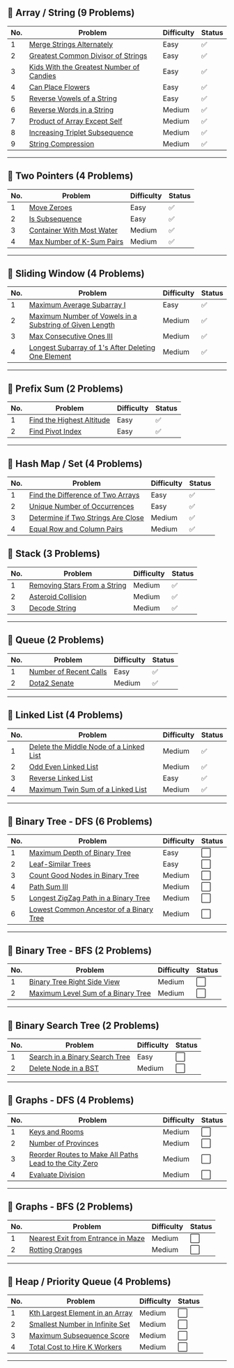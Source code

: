 ## 📂 Array / String (9 Problems)

| No. | Problem | Difficulty | Status |
|-----|---------|------------|--------|
| 1 | [Merge Strings Alternately](https://leetcode.com/problems/merge-strings-alternately/) | Easy | ✅ |
| 2 | [Greatest Common Divisor of Strings](https://leetcode.com/problems/greatest-common-divisor-of-strings/) | Easy | ✅ |
| 3 | [Kids With the Greatest Number of Candies](https://leetcode.com/problems/kids-with-the-greatest-number-of-candies/) | Easy | ✅ |
| 4 | [Can Place Flowers](https://leetcode.com/problems/can-place-flowers/) | Easy | ✅ |
| 5 | [Reverse Vowels of a String](https://leetcode.com/problems/reverse-vowels-of-a-string/) | Easy | ✅ |
| 6 | [Reverse Words in a String](https://leetcode.com/problems/reverse-words-in-a-string/) | Medium | ✅ |
| 7 | [Product of Array Except Self](https://leetcode.com/problems/product-of-array-except-self/) | Medium | ✅ |
| 8 | [Increasing Triplet Subsequence](https://leetcode.com/problems/increasing-triplet-subsequence/) | Medium | ✅ |
| 9 | [String Compression](https://leetcode.com/problems/string-compression/) | Medium | ✅ |

---

## 📂 Two Pointers (4 Problems)

| No. | Problem | Difficulty | Status |
|-----|---------|------------|--------|
| 1 | [Move Zeroes](https://leetcode.com/problems/move-zeroes/) | Easy | ✅ |
| 2 | [Is Subsequence](https://leetcode.com/problems/is-subsequence/) | Easy | ✅ |
| 3 | [Container With Most Water](https://leetcode.com/problems/container-with-most-water/) | Medium | ✅ |
| 4 | [Max Number of K-Sum Pairs](https://leetcode.com/problems/max-number-of-k-sum-pairs/) | Medium | ✅ |

---

## 📂 Sliding Window (4 Problems)

| No. | Problem | Difficulty | Status |
|-----|---------|------------|--------|
| 1 | [Maximum Average Subarray I](https://leetcode.com/problems/maximum-average-subarray-i/) | Easy | ✅ |
| 2 | [Maximum Number of Vowels in a Substring of Given Length](https://leetcode.com/problems/maximum-number-of-vowels-in-a-substring-of-given-length/) | Medium | ✅ |
| 3 | [Max Consecutive Ones III](https://leetcode.com/problems/max-consecutive-ones-iii/) | Medium | ✅ |
| 4 | [Longest Subarray of 1's After Deleting One Element](https://leetcode.com/problems/longest-subarray-of-1s-after-deleting-one-element/) | Medium | ✅ |

---

## 📂 Prefix Sum (2 Problems)

| No. | Problem | Difficulty | Status |
|-----|---------|------------|--------|
| 1 | [Find the Highest Altitude](https://leetcode.com/problems/find-the-highest-altitude/) | Easy | ✅ |
| 2 | [Find Pivot Index](https://leetcode.com/problems/find-pivot-index/) | Easy | ✅ |

---

## 📂 Hash Map / Set (4 Problems)

| No. | Problem | Difficulty | Status |
|-----|---------|------------|--------|
| 1 | [Find the Difference of Two Arrays](https://leetcode.com/problems/find-the-difference-of-two-arrays/) | Easy | ✅ |
| 2 | [Unique Number of Occurrences](https://leetcode.com/problems/unique-number-of-occurrences/) | Easy | ✅ |
| 3 | [Determine if Two Strings Are Close](https://leetcode.com/problems/determine-if-two-strings-are-close/) | Medium | ✅ |
| 4 | [Equal Row and Column Pairs](https://leetcode.com/problems/equal-row-and-column-pairs/) | Medium | ✅ |


## 📂 Stack (3 Problems)

| No. | Problem | Difficulty | Status |
|-----|---------|------------|--------|
| 1 | [Removing Stars From a String](https://leetcode.com/problems/removing-stars-from-a-string/) | Medium | ✅ |
| 2 | [Asteroid Collision](https://leetcode.com/problems/asteroid-collision/) | Medium | ✅ |
| 3 | [Decode String](https://leetcode.com/problems/decode-string/) | Medium | ✅ |

---

## 📂 Queue (2 Problems)

| No. | Problem | Difficulty | Status |
|-----|---------|------------|--------|
| 1 | [Number of Recent Calls](https://leetcode.com/problems/number-of-recent-calls/) | Easy | ✅ |
| 2 | [Dota2 Senate](https://leetcode.com/problems/dota2-senate/) | Medium | ✅ |

---

## 📂 Linked List (4 Problems)

| No. | Problem | Difficulty | Status |
|-----|---------|------------|--------|
| 1 | [Delete the Middle Node of a Linked List](https://leetcode.com/problems/delete-the-middle-node-of-a-linked-list/) | Medium | ✅ |
| 2 | [Odd Even Linked List](https://leetcode.com/problems/odd-even-linked-list/) | Medium | ✅ |
| 3 | [Reverse Linked List](https://leetcode.com/problems/reverse-linked-list/) | Easy | ✅ |
| 4 | [Maximum Twin Sum of a Linked List](https://leetcode.com/problems/maximum-twin-sum-of-a-linked-list/) | Medium | ✅ |

---

## 📂 Binary Tree - DFS (6 Problems)

| No. | Problem | Difficulty | Status |
|-----|---------|------------|--------|
| 1 | [Maximum Depth of Binary Tree](https://leetcode.com/problems/maximum-depth-of-binary-tree/) | Easy | ⬜ |
| 2 | [Leaf-Similar Trees](https://leetcode.com/problems/leaf-similar-trees/) | Easy | ⬜ |
| 3 | [Count Good Nodes in Binary Tree](https://leetcode.com/problems/count-good-nodes-in-binary-tree/) | Medium | ⬜ |
| 4 | [Path Sum III](https://leetcode.com/problems/path-sum-iii/) | Medium | ⬜ |
| 5 | [Longest ZigZag Path in a Binary Tree](https://leetcode.com/problems/longest-zigzag-path-in-a-binary-tree/) | Medium | ⬜ |
| 6 | [Lowest Common Ancestor of a Binary Tree](https://leetcode.com/problems/lowest-common-ancestor-of-a-binary-tree/) | Medium | ⬜ |

---

## 📂 Binary Tree - BFS (2 Problems)

| No. | Problem | Difficulty | Status |
|-----|---------|------------|--------|
| 1 | [Binary Tree Right Side View](https://leetcode.com/problems/binary-tree-right-side-view/) | Medium | ⬜ |
| 2 | [Maximum Level Sum of a Binary Tree](https://leetcode.com/problems/maximum-level-sum-of-a-binary-tree/) | Medium | ⬜ |

---

## 📂 Binary Search Tree (2 Problems)

| No. | Problem | Difficulty | Status |
|-----|---------|------------|--------|
| 1 | [Search in a Binary Search Tree](https://leetcode.com/problems/search-in-a-binary-search-tree/) | Easy | ⬜ |
| 2 | [Delete Node in a BST](https://leetcode.com/problems/delete-node-in-a-bst/) | Medium | ⬜ |

---

## 📂 Graphs - DFS (4 Problems)

| No. | Problem | Difficulty | Status |
|-----|---------|------------|--------|
| 1 | [Keys and Rooms](https://leetcode.com/problems/keys-and-rooms/) | Medium | ⬜ |
| 2 | [Number of Provinces](https://leetcode.com/problems/number-of-provinces/) | Medium | ⬜ |
| 3 | [Reorder Routes to Make All Paths Lead to the City Zero](https://leetcode.com/problems/reorder-routes-to-make-all-paths-lead-to-the-city-zero/) | Medium | ⬜ |
| 4 | [Evaluate Division](https://leetcode.com/problems/evaluate-division/) | Medium | ⬜ |

---

## 📂 Graphs - BFS (2 Problems)

| No. | Problem | Difficulty | Status |
|-----|---------|------------|--------|
| 1 | [Nearest Exit from Entrance in Maze](https://leetcode.com/problems/nearest-exit-from-entrance-in-maze/) | Medium | ⬜ |
| 2 | [Rotting Oranges](https://leetcode.com/problems/rotting-oranges/) | Medium | ⬜ |

---

## 📂 Heap / Priority Queue (4 Problems)

| No. | Problem | Difficulty | Status |
|-----|---------|------------|--------|
| 1 | [Kth Largest Element in an Array](https://leetcode.com/problems/kth-largest-element-in-an-array/) | Medium | ⬜ |
| 2 | [Smallest Number in Infinite Set](https://leetcode.com/problems/smallest-number-in-infinite-set/) | Medium | ⬜ |
| 3 | [Maximum Subsequence Score](https://leetcode.com/problems/maximum-subsequence-score/) | Medium | ⬜ |
| 4 | [Total Cost to Hire K Workers](https://leetcode.com/problems/total-cost-to-hire-k-workers/) | Medium | ⬜ |

---
